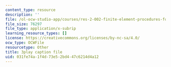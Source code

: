 ```yaml
---
content_type: resource
description: ''
file: /ol-ocw-studio-app/courses/res-2-002-finite-element-procedures-for-solids-and-structures-spring-2010/031fe74a1f4d73e52bd447c6214d4a12_Tf0FDnIUHCI.srt
file_size: 76297
file_type: application/x-subrip
learning_resource_types: []
license: https://creativecommons.org/licenses/by-nc-sa/4.0/
ocw_type: OCWFile
resourcetype: Other
title: 3play caption file
uid: 031fe74a-1f4d-73e5-2bd4-47c6214d4a12
---
```

